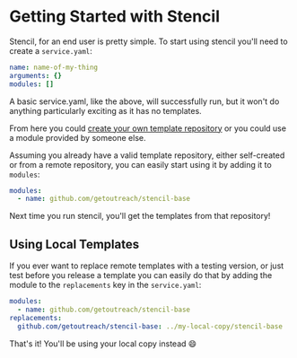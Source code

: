 # Getting Started with Stencil

Stencil, for an end user is pretty simple. To start using stencil you'll need to create a `service.yaml`:

```yaml
name: name-of-my-thing
arguments: {}
modules: []
```

A basic service.yaml, like the above, will successfully run, but it won't do anything particularly exciting as it has no templates.

From here you could [create your own template repository](./creating-a-template-repository.md) or you could use a module provided by someone else.

Assuming you already have a valid template repository, either self-created or from a remote repository, you can easily
start using it by adding it to `modules`:

```yaml
modules:
  - name: github.com/getoutreach/stencil-base
```

Next time you run stencil, you'll get the templates from that repository!

## Using Local Templates

If you ever want to replace remote templates with a testing version, or just test before you release a template you can
easily do that by adding the module to the `replacements` key in the `service.yaml`:

```yaml
modules:
  - name: github.com/getoutreach/stencil-base
replacements:
  github.com/getoutreach/stencil-base: ../my-local-copy/stencil-base
```

That's it! You'll be using your local copy instead :smile:
